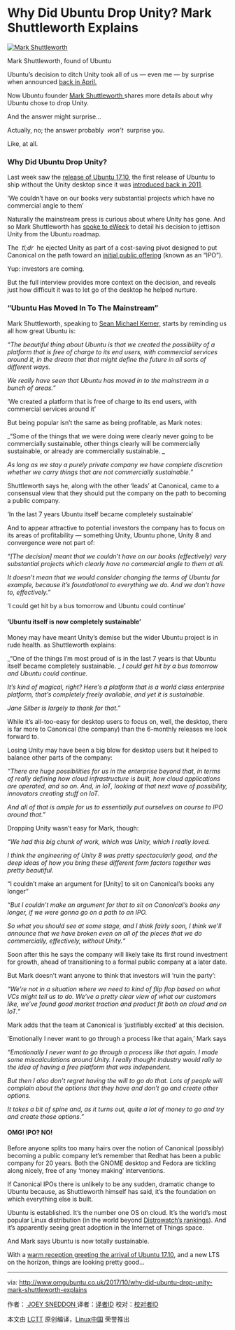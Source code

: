 # Why Did Ubuntu Drop Unity? Mark Shuttleworth Explains

 [![Mark Shuttleworth](https://trw.431.night8.win/yy.php/VoOI3_2F/urK7uFz_/2Fif8b9N/zDSDrgLt/dU3oaoGy/TM2etmgU/1jk67s77/0w3ZM_2F/fi_2BnMN/DP2NDdJ3/jL_2F3qj/xOKtYNKY/BYNRj6S2/w_3D/b0/)][6] 

Mark Shuttleworth, found of Ubuntu

Ubuntu’s decision to ditch Unity took all of us — even me — by surprise when announced [back in April.][4]

Now Ubuntu founder [Mark Shuttleworth ][7]shares more details about why Ubuntu chose to drop Unity.

And the answer might surprise…

Actually, no; the answer probably  _won’t_  surprise you.

Like, at all.

### Why Did Ubuntu Drop Unity?

Last week saw the [release of Ubuntu 17.10][8], the first release of Ubuntu to ship without the Unity desktop since it was [introduced back in 2011][9].

‘We couldn’t have on our books very substantial projects which have no commercial angle to them’

Naturally the mainstream press is curious about where Unity has gone. And so Mark Shuttleworth has [spoke to eWeek][10] to detail his decision to jettison Unity from the Ubuntu roadmap.

The  _tl;dr_  he ejected Unity as part of a cost-saving pivot designed to put Canonical on the path toward an [initial public offering][11] (known as an “IPO”).

Yup: investors are coming.

But the full interview provides more context on the decision, and reveals just how difficult it was to let go of the desktop he helped nurture.

### “Ubuntu Has Moved In To The Mainstream”

Mark Shuttleworth, speaking to [Sean Michael Kerner,][12] starts by reminding us all how great Ubuntu is:

 _“The beautiful thing about Ubuntu is that we created the possibility of a platform that is free of charge to its end users, with commercial services around it, in the dream that that might define the future in all sorts of different ways._ 

 _We really have seen that Ubuntu has moved in to the mainstream in a bunch of areas.”_ 

‘We created a platform that is free of charge to its end users, with commercial services around it’

But being popular isn’t the same as being profitable, as Mark notes:

 _“Some of the things that we were doing were clearly never going to be commercially sustainable, other things clearly will be commercially sustainable, or already are commercially sustainable. _ 

 _As long as we stay a purely private company we have complete discretion whether we carry things that are not commercially sustainable.”_ 

Shuttleworth says he, along with the other ‘leads’ at Canonical, came to a consensual view that they should put the company on the path to becoming a public company.

‘In the last 7 years Ubuntu itself became completely sustainable’

And to appear attractive to potential investors the company has to focus on its areas of profitability — something Unity, Ubuntu phone, Unity 8 and convergence were not part of:

 _“[The decision] meant that we couldn’t have on our books (effectively) very substantial projects which clearly have no commercial angle to them at all._ 

 _It doesn’t mean that we would consider changing the terms of Ubuntu for example, because it’s foundational to everything we do. And we don’t have to, effectively.”_ 

‘I could get hit by a bus tomorrow and Ubuntu could continue’

#### ‘Ubuntu itself is now completely sustainable’

Money may have meant Unity’s demise but the wider Ubuntu project is in rude health. as Shuttleworth explains:

 _“One of the things I’m most proud of is in the last 7 years is that Ubuntu itself became completely sustainable. _  _I could get hit by a bus tomorrow and Ubuntu could continue._ 

 _It’s kind of magical, right? Here’s a platform that is a world class enterprise platform, that’s completely freely available, and yet it is sustainable._ 

 _Jane Silber is largely to thank for that.”_ 

While it’s all-too-easy for desktop users to focus on, well, the desktop, there is far more to Canonical (the company) than the 6-monthly releases we look forward to.

Losing Unity may have been a big blow for desktop users but it helped to balance other parts of the company:

 _“There are huge possibilities for us in the enterprise beyond that, in terms of really defining how cloud infrastructure is built, how cloud applications are operated, and so on. And, in IoT, looking at that next wave of possibility, innovators creating stuff on IoT._ 

 _And all of that is ample for us to essentially put ourselves on course to IPO around that.”_ 

Dropping Unity wasn’t easy for Mark, though:

 _“We had this big chunk of work, which was Unity, which I really loved._ 

 _I think the engineering of Unity 8 was pretty spectacularly good, and the deep ideas of how you bring these different form factors together was pretty beautiful._ 

“I couldn’t make an argument for [Unity] to sit on Canonical’s books any longer”

 _“But I couldn’t make an argument for that to sit on Canonical’s books any longer, if we were gonna go on a path to an IPO._ 

 _So what you should see at some stage, and I think fairly soon, I think we’ll announce that we have broken even on all of the pieces that we do commercially, effectively, without Unity.“_ 

Soon after this he says the company will likely take its first round investment for growth, ahead of transitioning to a formal public company at a later date.

But Mark doesn’t want anyone to think that investors will ‘ruin the party’:

 _“We’re not in a situation where we need to kind of flip flop based on what VCs might tell us to do. We’ve a pretty clear view of what our customers like, we’ve found good market traction and product fit both on cloud and on IoT.”_ 

Mark adds that the team at Canonical is ‘justifiably excited’ at this decision.

‘Emotionally I never want to go through a process like that again,’ Mark says

 _“Emotionally I never want to go through a process like that again. I made some miscalculations around Unity. I really thought industry would rally to the idea of having a free platform that was independent._ 

 _But then I also don’t regret having the will to go do that. Lots of people will complain about the options that they have and don’t go and create other options._ 

 _It takes a bit of spine and, as it turns out, quite a lot of money to go and try and create those options.”_ 

#### OMG! IPO? NO!

Before anyone splits too many hairs over the notion of Canonical (possibly) becoming a public company let’s remember that Redhat has been a public company for 20 years. Both the GNOME desktop and Fedora are tickling along nicely, free of any ‘money making’ interventions.

If Canonical IPOs there is unlikely to be any sudden, dramatic change to Ubuntu because, as Shuttleworth himself has said, it’s the foundation on which everything else is built.

Ubuntu is established. It’s the number one OS on cloud. It’s the world’s most popular Linux distribution (in the world beyond [Distrowatch’s rankings][13]). And it’s apparently seeing great adoption in the Internet of Things space.

And Mark says Ubuntu is now totally sustainable.

With a [warm reception greeting the arrival of Ubuntu 17.10][14], and a new LTS on the horizon, things are looking pretty good…

--------------------------------------------------------------------------------

via: http://www.omgubuntu.co.uk/2017/10/why-did-ubuntu-drop-unity-mark-shuttleworth-explains

作者：[ JOEY SNEDDON  ][a]
译者：[译者ID](https://github.com/译者ID)
校对：[校对者ID](https://github.com/校对者ID)

本文由 [LCTT](https://github.com/LCTT/TranslateProject) 原创编译，[Linux中国](https://linux.cn/) 荣誉推出

[a]:https://plus.google.com/117485690627814051450/?rel=author
[1]:https://trw.431.night8.win/yy.php/H5aIh_2F/ywcKfGz_/2BKS471c/l3mPrAOp/L1WrIpnn/GpPc4TFY/yHh6t5Cu/gk7ZPrW2/omFcT6ao/A9I_3D/b0/
[2]:https://trw.431.night8.win/yy.php/VoOI3_2F/urK7uFz_/2Fif8b9N/zDSDrgLt/dU38e9i0/RMyYqikJ/lzgv8Nfz/0gk_3D/b0/
[3]:https://trw.431.night8.win/yy.php/VoOI3_2F/urK7uFz_/2Fif8b9N/zDSDrgLt/dU38e9i0/RMyYqikO/nDs5/b0/
[4]:https://trw.431.night8.win/yy.php/VoOI3_2F/urK7uFz_/2Fif8b9N/zDSDrgLt/dU2tKp3m/DJPe_2FH/MCjCI_2B/94yrj1PG/NeqgpjVN/F7WuA815/jIj6rCNO/KcNXKJ1Y/cEP_2BUn/_2Fb/b0/
[5]:https://trw.431.night8.win/yy.php/VoOI3_2F/urK7uFz_/2Fif8b9N/zDSDrgLt/dU2tKp3m/DJLa_2FH/EIgGEu68/W3whyDb7/Om4zhPVa/LtGc511Z/WysilILZ/4JLodYKV/r1TGTQPz/vy99PlQJ/jKI1w_3D/b0/
[6]:https://trw.431.night8.win/yy.php/VoOI3_2F/urK7uFz_/2Fif8b9N/zDSDrgLt/dU3oaoGy/TM2etmgU/1jk67s77/0w3ZM_2F/fi_2BnMN/DP2NDdJ3/jL_2F3qj/xOKtYNKY/BYNRj6S2/w_3D/b0/
[7]:https://trw.431.night8.win/yy.php/H5aIh_2B/myK6OBw_/2BSN4bVQ/2DSPs0u3/aQv0c4Oc/QtGBjFUI/jDg_2B7s/Tt2AyCaQ/_3D_3D/b0/
[8]:https://trw.431.night8.win/yy.php/VoOI3_2F/urK7uFz_/2Fif8b9N/zDSDrgLt/dU2tKp3m/DJLa_2FH/MCjCI_2B/94yrgFPH/MeqhqzBY/W6GlQcZ5/wJjqrS1J/b0/
[9]:https://trw.431.night8.win/yy.php/VoOI3_2F/urK7uFz_/2Fif8b9N/zDSDrgLt/dU2tKp3h/DJLa_2FH/MCjCI_2B/94yrhlPG/NeqmoDVJ/Q_2F_2Bk/CcZ91IDr/8ixfNdgO/KYI_3D/b0/
[10]:https://trw.431.night8.win/yy.php/VoOI3_2F/urK7Gfze/iWqrJW1D/WFr1j9bB/Ltc9_2B0/DsKao3VP/mi0k7c_2/Fz1B_2Ba/LKi94yxc/TrrtGM8x/yJzw8ilJ/a8YYM5xY/KBvlVWLW/Mn6z_2B8/XgVNTHKF/zugKBoCH/NJcQJTvL/37D4mgxw/_3D_3D/b0/
[11]:https://trw.431.night8.win/yy.php/H5aIh_2B/myK6OBw_/2BSN4bVQ/2DSPs0u3/aQv0c4OY/TcqeumcM/pjw_2F4M/3z1CGZZ6/G2vDVTXQ/_3D_3D/b0/
[12]:https://trw.431.night8.win/yy.php/H5aIh_2F/irbKCczf/_2FT575U/lk6FokTS/cRftdM29/StCe/b0/
[13]:https://trw.431.night8.win/yy.php/VoOIzOWv/caaH3_2B/yJ57kX2n/WN7lj5fA/76NNy5U5/yOunUUiy/Uo99Xz2B/DLdKWmoC/hI/b0/
[14]:https://trw.431.night8.win/yy.php/VoOI3_2F/urK7uFz_/2Fif8b9N/zDSDrgLt/dU2tKp3m/DJLa_2FH/MCjCI_2B/94yrgFPH/MeqhqypU/X6XtHs9p/z4jqrw_3/D_3D/b0/
